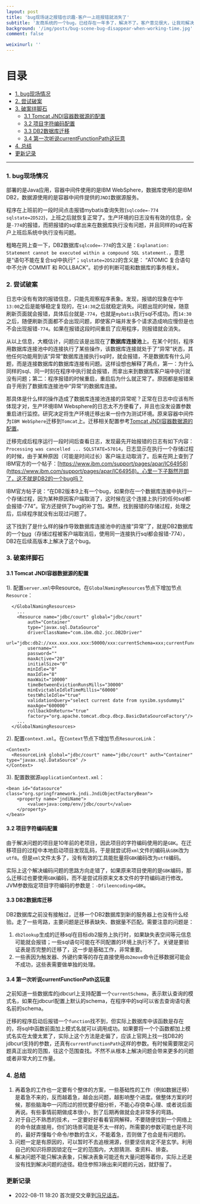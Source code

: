 ```yaml
---
layout: post
title: 'bug现场谜之报错也识趣-客户一上班报错就消失了'
subtitle: '友商系统的一个bug，已经存在一年多了，解决不了。客户意见很大，让我司解决下。这谜一样的bug，上班前出现，客户上报就消失了，不影响客户使用，也难怪忍了这么久。看看吧......'
background: '/img/posts/bug-scene-bug-disappear-when-working-time.jpg'
comment: false

weixinurl: ''
---
```


# 目录

- [1. bug现场情况](#1)
- [2. 尝试破案](#2)
- [3. 破案绊脚石](#3)
    - [3.1 Tomcat JNDI容器数据源的配置](#3.1)
    - [3.2 项目字符编码配置](#3.2)
    - [3.3 DB2数据库迁移](#3.3)
    - [3.4 第一次听说currentFunctionPath这玩意](#3.4)
- [4. 总结](#4)
- [更新记录](#99)

---

<h3 id="1">1. bug现场情况</h3>

部署的是Java应用，容器中间件使用的是IBM WebSphere，数据库使用的是IBM DB2，数据源使用的是容器中间件提供的`JNDI`数据源服务。

程序在上班前的一段时间点击报错mybatis查询失败(`sqlcode=-774 sqlstate=2D522`)，上班之后就恢复正常了。生产环境的日志没有有效的信息，全是`-774`的报错，而把报错的sql拿出来在数据库执行没有问题，并且同样的sql在客户上班后系统中执行没有问题。

粗略在网上查一下，DB2数据库`sqlcode=-774`的含义是：`Explanation: Statement cannot be executed within a compound SQL statement.`，意思是“语句不能在复合sql中执行”；`sqlstate=2D522`的含义是：
“ATOMIC 复合语句中不允许 COMMIT 和 ROLLBACK”。初步的判断可能和数据库的事务相关。

<h3 id="2">2. 尝试破案</h3>

日志中没有有效的报错信息，只能先观察程序表象。发现，报错的现象在中午`13:00`之后是能够稳定复现的，在`14:30`之后就稳定消失。问题出现的时候，随意刷新页面就会报错，具体后台就是`-774`，也就是`mybatis`执行sql不成功。而`14:30`之后，随便刷新页面都不会出现问题，即使客户端并发多个请求造成响应慢但是也不会出现报错`-774`。如果在报错这段时间重启了应用程序，则报错就会消失。

从以上信息，大概估计，问题应该是出现在了**数据库连接池**上。在某个时刻，程序用数据库连接池中的连接执行了某些操作，该数据库连接就处于了“异常”状态，其他任何功能用到该“异常”数据库连接执行sql时，就会报错，不是数据库有什么问题，而是连接数据库的数据库连接有问题。这样设想也解释了两点，第一：为什么同样的sql、同一时刻在程序中执行就会报错，而拿出来到数据库客户端中执行就没有问题；第二：程序报错的时候重启，重启后为什么就正常了。原因都是报错来自于用到了数据库连接池中“异常”的数据库连接。

那具体是什么样的操作造成了数据库连接池连接的异常呢？正常在日志中应该有所体现才对，生产环境IBM Websphere的日志太不方便看了，并且也没发设置参数重启进行监控。研究决定将生产环境迁移出来一份作为测试环境。原来容器中间件为`IBM WebSphere`迁移到`Tomcat`上。迁移相关配置参考[Tomcat JNDI容器数据源的配置](#3.1)。

迁移完成后程序运行一段时间后查看日志，发现最先开始报错的日志有如下内容：`Processing was cancelled ... SQLSTATE=57014`，日志显示在执行一个存储过程的时候，由于某种原因（可能是时间过长）客户端主动取消了。后来在网上查到了IBM官方的一个帖子：[https://www.ibm.com/support/pages/apar/IC64958](https://www.ibm.com/support/pages/apar/IC64958)。心里一下子豁然开朗了，这不就是DB2的一个bug吗？

IBM官方帖子说：“在DB2版本9上有一个bug，如果你在一个数据库连接中执行一个存储过程，因为某种原因客户端取消了，这时候在这个连接上执行的任何sql都会报错-774”。官方还提供了bug的补丁包。果然，找到报错的存储过程，处理之后，后续程序就没有出现过问题了。

这下找到了是什么样的操作导致数据库连接池中的连接“异常”了，就是DB2数据库的一个[bug](https://www.ibm.com/support/pages/apar/IC64958)（存储过程被客户端取消后，使用同一连接执行sql都会报错-774），DB2在后续高版本上解决了这个bug。

<h3 id="3">3. 破案绊脚石</h3>

<h4 id="3.1">3.1 Tomcat JNDI容器数据源的配置</h4>

1). 配置`server.xml`中Resource。在`GlobalNamingResources`节点下增加节点`Resource`：

```shell
  </GlobalNamingResources>
    ...
    <Resource name="jdbc/court" global="jdbc/court"
        auth="Container"
        type="javax.sql.DataSource"
        driverClassName="com.ibm.db2.jcc.DB2Driver"
        url="jdbc:db2://xxx.xxx.xxx.xxx:50000/xxx:currentSchema=xxx;currentFunctionPath=xxx;"
        username=""
        password=""
        maxActive="20"
        initialSize="0"
        minIdle="0"
        maxIdle="8"
        maxWait="10000"
        timeBetweenEvictionRunsMills="30000"
        minEvictableIdleTimeMillis="60000"
        testWhileIdle="true"
        validationQuery="select current date from sysibm.sysdummy1"
        maxAge="600000"
        rollbackOnReturn="true"
        factory="org.apache.tomcat.dbcp.dbcp.BasicDataSourceFactory"/>
    ...
  </GlobalNamingResources>
```

2). 配置`context.xml`。在`Context`节点下增加节点`ResourceLink`：

```shell
<Context>
  <ResourceLink global="jdbc/court" name="jdbc/court" auth="Container" type="javax.sql.DataSource" />
</Context>
```

3). 配置数据源`applicationContext.xml`：

```shell
<bean id="datasource" class="org.springframework.jndi.JndiObjectFactoryBean">
    <property name="jndiName">
        <value>java:comp/env/jdbc/court</value>
    </property>
</bean>
```

<h4 id="3.2">3.2 项目字符编码配置</h4>

由于解决问题的项目是10年前的老项目，因此项目的字符编码使用的是`GBK`。在迁移项目的过程中本地启动项目发现乱码，于是就尝试将`xml`文件的编码从`GBK`改为`utf8`。但是`xml`文件太多了，没有有效的工具能批量将`GBK`编码改为`utf8`编码。

实际上这个解决编码问题的思路方向走错了，如果原来项目使用的是`GBK`编码，那么迁移过也要使用`GBK`编码，而不是尝试将原来文本文件的字符编码进行修改。JVM参数指定项目字符编码的参数是：`-Dfileencoding=GBK`。

<h4 id="3.3">3.3 DB2数据库迁移</h4>

DB2数据库之前没有接触过，迁移一个DB2数据库到新的服务器上也没有什么经验。走了一些弯路，主要问题是迁移表缺失、数据量不匹配。需要注意的问题是：

1. `db2lookup`生成的迁移sql在目标db2服务上执行时，如果缺失表空间等元信息可能就会报错；一些sql语句可能在不同配置的环境上执行不了。关键是要验证表是否完整的迁移了，这一步是基础工作，非常重要。
2. 一些表因为触发器、外键约束等的存在直接使用`db2move`命令迁移数据可能会不成功，这些表需要做单独的处理。

<h4 id="3.4">3.4 第一次听说currentFunctionPath这玩意</h4>

之前知道一些数据库的jdbcurl上支持配置一个`currentSchema`，表示默认查询的模式名，如果在jdbcurl配置上默认的schema，在程序中的sql可以省去查询语句表名前的schema。

迁移的程序启动后报错一个`function`找不到，但实际上数据库中该函数是存在的，将sql中函数前面加上模式名就可以调用成功。如果要将一个个函数都加上模式名实在太傻太累了，实际上这个方法是走偏了，应该上官网上找一找DB2的jdbcurl支持的参数，还真有`currentFunctionPath`这样的参数。有时候需要限定问题真正出现的范围，往这个范围查找。不然不从根本上解决问题会带来更多的问题或者非常大的工作量。

<h3 id="4">4. 总结</h3>

1. 再着急的工作也一定要有个整体的方案，一些基础性的工作（例如数据迁移）是着急不来的，反而越着急，越会出问题，越影响整个进度。做整体方案的时候，那些脑海中一闪而过的担忧要仔细分析，不能心存侥幸心理、或者说后面再说。有些事情前期做成本很小，到了后期再做就会走非常多的弯路。
2. 对于自己不熟悉的技术，一定要好好看看官网解释，不要随便找到一个网络上的命令就直接用，你们的场景可能是不太一样的，所需要的参数可能也是不同的，最好弄懂每个命令/参数的含义，不能着急，否则做了也会是有问题的。
3. 问题一定是有原因的，可以暂时不去追根溯源，但要坚信肯定不是玄学。利用自己的知识将原因锁定在一定的范围内，大胆猜测、查资料、排查。 
4. 解决问题不能只解决表象，只解决表象可能还有大量问题等着你，实际上还是没有找到解决问题的途径。稳住参照3揪出来问题的元凶，就舒服了。

<h3 id="99">更新记录</h3>

- 2022-08-11 18:20 首次提交文章到[冯兄话吉](https://fengmengzhao.github.io)。
